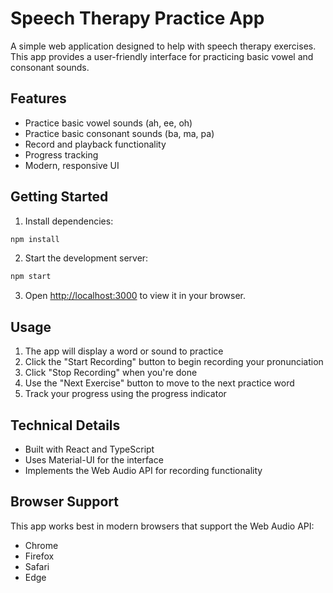# Speech Therapy Practice App

A simple web application designed to help with speech therapy exercises. This app provides a user-friendly interface for practicing basic vowel and consonant sounds.

## Features

- Practice basic vowel sounds (ah, ee, oh)
- Practice basic consonant sounds (ba, ma, pa)
- Record and playback functionality
- Progress tracking
- Modern, responsive UI

## Getting Started

1. Install dependencies:
```bash
npm install
```

2. Start the development server:
```bash
npm start
```

3. Open [http://localhost:3000](http://localhost:3000) to view it in your browser.

## Usage

1. The app will display a word or sound to practice
2. Click the "Start Recording" button to begin recording your pronunciation
3. Click "Stop Recording" when you're done
4. Use the "Next Exercise" button to move to the next practice word
5. Track your progress using the progress indicator

## Technical Details

- Built with React and TypeScript
- Uses Material-UI for the interface
- Implements the Web Audio API for recording functionality

## Browser Support

This app works best in modern browsers that support the Web Audio API:
- Chrome
- Firefox
- Safari
- Edge 